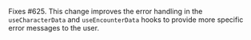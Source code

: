 Fixes #625. This change improves the error handling in the `useCharacterData` and 
`useEncounterData` hooks to provide more specific error messages to the user.
